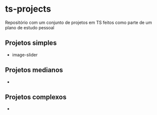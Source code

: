 # ts-projects

Repositório com um conjunto de projetos em TS feitos como parte de um plano de estudo pessoal

## Projetos simples

- image-slider

## Projetos medianos

-

## Projetos complexos

-
